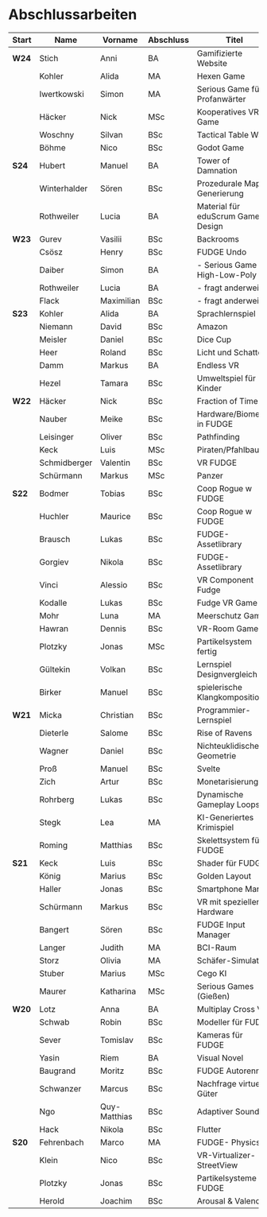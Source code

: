 # Abschlussarbeiten

| Start   | Name         | Vorname      | Abschluss | Titel                             | Z   |
| ------- | ------------ | ------------ | --------- | --------------------------------- | --- |
| **W24** | Stich        | Anni         | BA        | Gamifizierte Website              |     |
|         | Kohler       | Alida        | MA        | Hexen Game                        |     |
|         | Iwertkowski  | Simon        | MA        | Serious Game für Profanwärter     |     |
|         | Häcker       | Nick         | MSc       | Kooperatives VR-Game              |     |
|         | Woschny      | Silvan       | BSc       | Tactical Table Wars               |     |
|         | Böhme        | Nico         | BSc       | Godot Game                        |     |
| **S24** | Hubert       | Manuel       | BA        | Tower of Damnation                |     |
|         | Winterhalder | Sören        | BSc       | Prozedurale Map-Generierung       |     |
|         | Rothweiler   | Lucia        | BA        | Material für eduScrum Game Design |     |
| **W23** | Gurev        | Vasilii      | BSc       | Backrooms                         |     |
|         | Csösz        | Henry        | BSc       | FUDGE Undo                        |     |
|         | Daiber       | Simon        | BA        | - Serious Game / High-Low-Poly    |     |
|         | Rothweiler   | Lucia        | BA        | - fragt anderweitig               |     |
|         | Flack        | Maximilian   | BSc       | - fragt anderweitig               |     |
| **S23** | Kohler       | Alida        | BA        | Sprachlernspiel                   |     |
|         | Niemann      | David        | BSc       | Amazon                            |     |
|         | Meisler      | Daniel       | BSc       | Dice Cup                          |     |
|         | Heer         | Roland       | BSc       | Licht und Schatten                |     |
|         | Damm         | Markus       | BA        | Endless VR                        |     |
|         | Hezel        | Tamara       | BSc       | Umweltspiel für Kinder            |     |
| **W22** | Häcker       | Nick         | BSc       | Fraction of Time                  |     |
|         | Nauber       | Meike        | BSc       | Hardware/Biometrik in FUDGE       |     |
|         | Leisinger    | Oliver       | BSc       | Pathfinding                       |     |
|         | Keck         | Luis         | MSc       | Piraten/Pfahlbauten               |     |
|         | Schmidberger | Valentin     | BSc       | VR FUDGE                          |     |
|         | Schürmann    | Markus       | MSc       | Panzer                            |     |
| **S22** | Bodmer       | Tobias       | BSc       | Coop Rogue w FUDGE                |     |
|         | Huchler      | Maurice      | BSc       | Coop Rogue w FUDGE                |     |
|         | Brausch      | Lukas        | BSc       | FUDGE-Assetlibrary                |     |
|         | Gorgiev      | Nikola       | BSc       | FUDGE-Assetlibrary                |     |
|         | Vinci        | Alessio      | BSc       | VR Component Fudge                |     |
|         | Kodalle      | Lukas        | BSc       | Fudge VR Game                     |     |
|         | Mohr         | Luna         | MA        | Meerschutz Game                   |     |
|         | Hawran       | Dennis       | BSc       | VR-Room Game                      |     |
|         | Plotzky      | Jonas        | MSc       | Partikelsystem fertig             |     |
|         | Gültekin     | Volkan       | BSc       | Lernspiel Designvergleich         | X   |
|         | Birker       | Manuel       | BSc       | spielerische Klangkomposition     | X   |
| **W21** | Micka        | Christian    | BSc       | Programmier-Lernspiel             |     |
|         | Dieterle     | Salome       | BSc       | Rise of Ravens                    |     |
|         | Wagner       | Daniel       | BSc       | Nichteuklidische Geometrie        |     |
|         | Proß         | Manuel       | BSc       | Svelte                            | X   |
|         | Zich         | Artur        | BSc       | Monetarisierung                   | X   |
|         | Rohrberg     | Lukas        | BSc       | Dynamische Gameplay Loops         |     |
|         | Stegk        | Lea          | MA        | KI-Generiertes Krimispiel         |     |
|         | Roming       | Matthias     | BSc       | Skelettsystem für FUDGE           |     |
| **S21** | Keck         | Luis         | BSc       | Shader für FUDGE                  |     |
|         | König        | Marius       | BSc       | Golden Layout                     |     |
|         | Haller       | Jonas        | BSc       | Smartphone Marker                 |     |
|         | Schürmann    | Markus       | BSc       | VR mit spezieller Hardware        |     |
|         | Bangert      | Sören        | BSc       | FUDGE Input Manager               |     |
|         | Langer       | Judith       | MA        | BCI-Raum                          |     |
|         | Storz        | Olivia       | MA        | Schäfer-Simulation                |     |
|         | Stuber       | Marius       | MSc       | Cego KI                           | x   |
|         | Maurer       | Katharina    | MSc       | Serious Games (Gießen)            | x   |
| **W20** | Lotz         | Anna         | BA        | Multiplay Cross VR                |     |
|         | Schwab       | Robin        | BSc       | Modeller für FUDGE                |     |
|         | Sever        | Tomislav     | BSc       | Kameras für FUDGE                 |     |
|         | Yasin        | Riem         | BA        | Visual Novel                      |     |
|         | Baugrand     | Moritz       | BSc       | FUDGE Autorennen                  |     |
|         | Schwanzer    | Marcus       | BSc       | Nachfrage virtueller Güter        | x   |
|         | Ngo          | Quy-Matthias | BSc       | Adaptiver Sound                   | x   |
|         | Hack         | Nikola       | BSc       | Flutter                           | x   |
| **S20** | Fehrenbach   | Marco        | MA        | FUDGE- Physics                    |     |
|         | Klein        | Nico         | BSc       | VR-Virtualizer-StreetView         |     |
|         | Plotzky      | Jonas        | BSc       | Partikelsysteme in FUDGE          | x   |
|         | Herold       | Joachim      | BSc       | Arousal & Valence                 |     |
